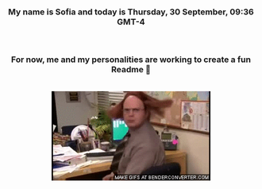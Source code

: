


<div align="center">
<h3 >My name is Sofia and today is Thursday, 30 September, 09:36 GMT-4</h3><br>
<h3 >For now, me and my personalities are working to create a fun Readme 👋
</h3><br>
<img src='img/dwight.gif' alt='working...'/>
</div>
